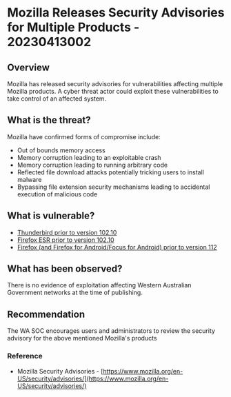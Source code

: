 # Mozilla Releases Security Advisories for Multiple Products - 20230413002

## Overview

Mozilla has released security advisories for vulnerabilities affecting multiple Mozilla products. A cyber threat actor could exploit these vulnerabilities to take control of an affected system.

## What is the threat?

Mozilla have confirmed forms of compromise include:

- Out of bounds memory access
- Memory corruption leading to an exploitable crash
- Memory corruption leading to running arbitrary code
- Reflected file download attacks potentially tricking users to install malware
- Bypassing file extension security mechanisms leading to accidental execution of malicious code

## What is vulnerable?

- [Thunderbird prior to version 102.10](https://www.mozilla.org/en-US/security/advisories/mfsa2023-15/)
- [Firefox ESR prior to version 102.10](https://www.mozilla.org/en-US/security/advisories/mfsa2023-14/)
- [Firefox (and Firefox for Android/Focus for Android) prior to version 112](https://www.mozilla.org/en-US/security/advisories/mfsa2023-13/)

## What has been observed?

There is no evidence of exploitation affecting Western Australian Government networks at the time of publishing.

## Recommendation

The WA SOC encourages users and administrators to review the security advisory for the above mentioned Mozilla's products

### Reference

- Mozilla Security Advisories - [https://www.mozilla.org/en-US/security/advisories/](https://www.mozilla.org/en-US/security/advisories/)
